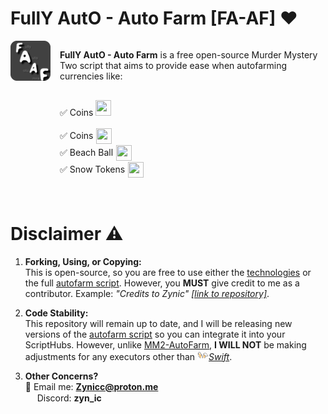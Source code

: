 # FullY AutO - Auto Farm [FA-AF] ❤️

<img width="64" src="Pics/Logo.png" align="left" style="margin-right:15px"/>

<div style="display: flex; flex-direction: column; gap: 2px;">

<p> <strong>FullY AutO - Auto Farm</strong> is a free open-source Murder Mystery Two script that aims to provide ease when autofarming currencies like: </p>

 <p> ✅ Coins <img width="25" height="25" src="https://static.wikia.nocookie.net/murder-mystery-2/images/0/04/MM2CoinIcon.png/revision/latest?cb=20200706184806"> </p>

  <div style="display: flex; align-items: center; gap: 5px;">
    ✅ Coins <img width="25" height="25" src="https://static.wikia.nocookie.net/murder-mystery-2/images/0/04/MM2CoinIcon.png/revision/latest?cb=20200706184806">
  </div>

  <div style="display: flex; align-items: center; gap: 5px;">
    ✅ Beach Ball <img width="25" height="25" src="https://static.wikia.nocookie.net/murder-mystery-2/images/1/1b/Beach_Ball.png/revision/latest/scale-to-width-down/350?cb=20230705094929">
  </div>

  <div style="display: flex; align-items: center; gap: 5px;">
    ✅ Snow Tokens <img width="25" height="25" src="https://static.wikia.nocookie.net/murder-mystery-2/images/5/52/Snow_Token.png/revision/latest/scale-to-width-down/350?cb=20230716144735">
  </div>
  

</div>
<br><br>

# Disclaimer ⚠️
1. **Forking, Using, or Copying:**  
   This is open-source, so you are free to use either the [technologies]() or the full [autofarm script](). However, you **MUST** give credit to me as a contributor. Example: *"Credits to Zynic" [[link to repository]]()*.

2. **Code Stability:**  
   This repository will remain up to date, and I will be releasing new versions of the [autofarm script]() so you can integrate it into your ScriptHubs. However, unlike [MM2-AutoFarm](https://github.com/Zyn-ic/MM2-AutoFarm), **I WILL NOT** be making adjustments for any executors other than <img width="18" height="16" src="Pics/favicon.png">[*Swift*](https://getswift.xyz/).

3. **Other Concerns?**  
   📧 Email me: **Zynicc@proton.me**  
   <img width="15" height="15" src="https://cdn-icons-png.flaticon.com/512/4945/4945973.png"> Discord: **zyn_ic** 
